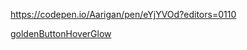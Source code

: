 https://codepen.io/Aarigan/pen/eYjYVOd?editors=0110


[goldenButtonHoverGlow](https://user-images.githubusercontent.com/52601835/208588277-84a51112-942b-4f38-b29d-2baa1f242f51.png)

